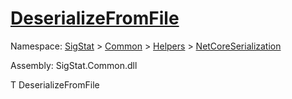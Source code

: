 # [DeserializeFromFile](./NetCoreSerializationHelper-100664084.md)

Namespace: [SigStat]() > [Common](./../../../README.md) > [Helpers](./../../README.md) > [NetCoreSerialization](./../README.md)

Assembly: SigStat.Common.dll

T   DeserializeFromFile    
